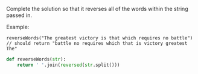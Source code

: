 Complete the solution so that it reverses all of the words within the string passed in.

Example:
```
reverseWords("The greatest victory is that which requires no battle")
// should return "battle no requires which that is victory greatest The"
```
```python
def reverseWords(str):
    return ' '.join(reversed(str.split()))
```
